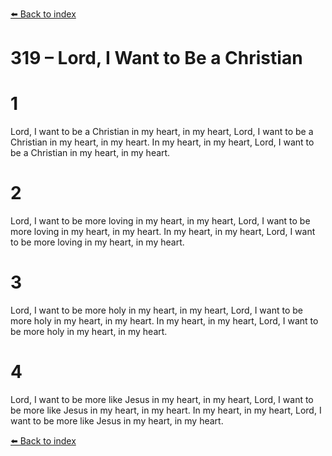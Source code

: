 [⬅️ Back to index](../README.md)

# 319 – Lord, I Want to Be a Christian


# 1
Lord, I want to be a Christian in my heart, in my heart,
Lord, I want to be a Christian in my heart, in my heart.
In my heart, in my heart,
Lord, I want to be a Christian in my heart, in my heart.

# 2
Lord, I want to be more loving in my heart, in my heart,
Lord, I want to be more loving in my heart, in my heart.
In my heart, in my heart,
Lord, I want to be more loving in my heart, in my heart.

# 3
Lord, I want to be more holy in my heart, in my heart,
Lord, I want to be more holy in my heart, in my heart.
In my heart, in my heart,
Lord, I want to be more holy in my heart, in my heart.

# 4
Lord, I want to be more like Jesus in my heart, in my heart,
Lord, I want to be more like Jesus in my heart, in my heart.
In my heart, in my heart,
Lord, I want to be more like Jesus in my heart, in my heart.

[⬅️ Back to index](../README.md)
